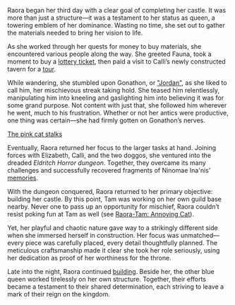 Raora began her third day with a clear goal of completing her castle. It was more than just a structure—it was a testament to her status as queen, a towering emblem of her dominance. Wasting no time, she set out to gather the materials needed to bring her vision to life.

As she worked through her quests for money to buy materials, she encountered various people along the way. She greeted Fauna, took a moment to buy a [lottery ticket](https://www.youtube.com/live/6VtHPTU1FB8?feature=shared&t=988), then paid a visit to Calli’s newly constructed tavern for a [tour](https://www.youtube.com/live/6VtHPTU1FB8?feature=shared&t=1480).

While wandering, she stumbled upon Gonathon, or ["Jordan"](https://www.youtube.com/live/6VtHPTU1FB8?feature=shared&t=2504), as she liked to call him, her mischievous streak taking hold. She teased him relentlessly, manipulating him into kneeling and gaslighting him into believing it was for some grand purpose. Not content with just that, she followed him wherever he went, much to his frustration. Whether or not her antics were productive, one thing was certain—she had firmly gotten on Gonathon’s nerves.

[The pink cat stalks](#embed:https://www.youtube.com/live/6VtHPTU1FB8?t=3229)

Eventually, Raora returned her focus to the larger tasks at hand. Joining forces with Elizabeth, Calli, and the two doggos, she ventured into the dreaded *Eldritch Horror dungeon*. Together, they overcame its many challenges and successfully recovered fragments of Ninomae Ina'nis’ [memories](https://www.youtube.com/live/6VtHPTU1FB8?feature=shared&t=7780).

With the dungeon conquered, Raora returned to her primary objective: building her castle. By this point, Tam was working on her own guild base nearby. Never one to pass up an opportunity for mischief, Raora couldn’t resist poking fun at Tam as well (see [Raora-Tam: Annoying Cat](#edge:raora-kronii)).

Yet, her playful and chaotic nature gave way to a strikingly different side when she immersed herself in construction. Her focus was unmatched—every piece was carefully placed, every detail thoughtfully planned. The meticulous craftsmanship made it clear she took her role seriously, using her dedication as proof of her worthiness for the throne.

Late into the night, Raora continued [building](https://www.youtube.com/live/6VtHPTU1FB8?feature=shared&t=25997). Beside her, the other blue queen worked tirelessly on her own structure. Together, their efforts became a testament to their shared determination, each striving to leave a mark of their reign on the kingdom.
